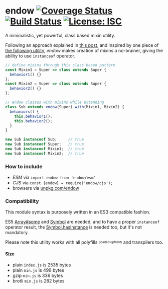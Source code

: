 # endow [![Coverage Status](https://coveralls.io/repos/github/WebReflection/endow/badge.svg?branch=master)](https://coveralls.io/github/WebReflection/endow?branch=master) [![Build Status](https://travis-ci.org/WebReflection/endow.svg?branch=master)](https://travis-ci.org/WebReflection/endow) [![License: ISC](https://img.shields.io/badge/License-ISC-yellow.svg)](https://opensource.org/licenses/ISC)

A minimalistic, yet powerful, class based mixin utility.

Following an approach explained in [this post](http://justinfagnani.com/2015/12/21/real-mixins-with-javascript-classes/),
and inspired by one piece of [the following utility](https://github.com/justinfagnani/mixwith.js#mixwith),
_endow_ makes creation of mixins a no-brainer, giving the ability to use `instanceof` operator.

```js
// define mixins through this class based pattern
const Mixin1 = Super => class extends Super {
  behavior1() {}
};
const Mixin2 = Super => class extends Super {
  behavior2() {}
};

// endow classes with mixins while extending
class Sub extends endow(Super).with(Mixin1, Mixin2) {
  behaviors() {
    this.behavior1();
    this.behavior2();
  }
}

new Sub instanceof Sub;     // true
new Sub instanceof Super;   // true
new Sub instanceof Mixin1;  // true
new Sub instanceof Mixin2;  // true
```

### How to include

  * _ESM_ via `import endow from 'endow/esm'`
  * _CJS_ via `const {endow} = require('endow/cjs');`
  * browsers via [unpkg.com/endow](https://unpkg.com/endow)


### Compatibility

This module syntax is purposely written in an ES3 compatible fashion.

ES5 [Array#some](https://developer.mozilla.org/en-US/docs/Web/JavaScript/Reference/Global_Objects/Array/some) and [Symbol](https://developer.mozilla.org/en-US/docs/Web/JavaScript/Reference/Global_Objects/Symbol) are needed,
and to have a proper `instanceof` operator result, the [Symbol.hasInstance](https://developer.mozilla.org/en-US/docs/Web/JavaScript/Reference/Global_Objects/Symbol/hasInstance) is needed too,
but it's not mandatory.

Please note this utility works with all polyfills <sup><sub>(loaded upfront)</sub></sup> and transpilers too.

#### Size

  * plain `index.js` is 2535 bytes
  * plain `min.js` is 499 bytes
  * gzip `min.js` is 336 bytes
  * brotli `min.js` is 282 bytes
